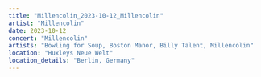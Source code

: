 ```yaml
---
title: "Millencolin_2023-10-12_Millencolin"
artist: "Millencolin"
date: 2023-10-12
concert: "Millencolin"
artists: "Bowling for Soup, Boston Manor, Billy Talent, Millencolin"
location: "Huxleys Neue Welt"
location_details: "Berlin, Germany"
---
```

